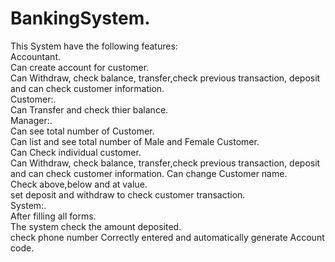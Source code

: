 # BankingSystem.   
This System have the following features:  
Accountant.  
Can create account for customer.  
Can Withdraw, check balance, transfer,check previous transaction, deposit and can check customer information.  
Customer:.    
Can Transfer and check thier balance.  
Manager:.  
Can see total number of Customer.  
Can list and see total number of Male and Female Customer.  
Can Check individual customer.  
Can Withdraw, check balance, transfer,check previous transaction, deposit and can check customer information. 
Can change Customer name.  
Check above,below and at value.  
set deposit and withdraw to check customer transaction.  
System:.  
After filling all forms.  
The system check the amount deposited.  
check phone number Correctly entered and automatically generate Account code.





